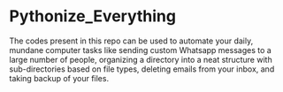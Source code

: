 # Pythonize_Everything
The codes present in this repo can be used to automate your daily, mundane computer tasks like sending custom Whatsapp messages to a large number of people, organizing a directory into a neat structure with sub-directories based on file types, deleting emails from your inbox, and taking backup of your files.
